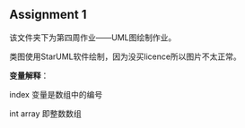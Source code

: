 ## Assignment 1

该文件夹下为第四周作业——UML图绘制作业。

类图使用StarUML软件绘制，因为没买licence所以图片不太正常。



**变量解释**：

index 变量是数组中的编号

int array 即整数数组

